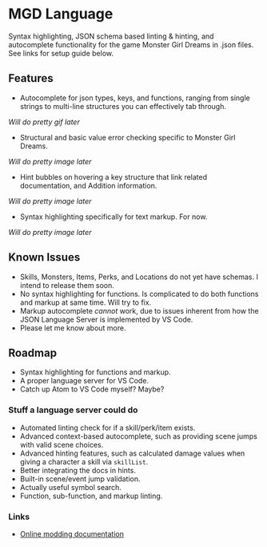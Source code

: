 # MGD Language

Syntax highlighting, JSON schema based linting & hinting, and autocomplete functionality for the game Monster Girl Dreams in .json files. See links for setup guide below.

## Features

* Autocomplete for json types, keys, and functions, ranging from single strings to multi-line structures you can effectively tab through.

*Will do pretty gif later*

* Structural and basic value error checking specific to Monster Girl Dreams.

*Will do pretty image later*

* Hint bubbles on hovering a key structure that link related documentation, and Addition information.

*Will do pretty image later*

* Syntax highlighting specifically for text markup. For now.

*Will do pretty image later*

## Known Issues

* Skills, Monsters, Items, Perks, and Locations do not yet have schemas. I intend to release them soon.
* No syntax highlighting for functions. Is complicated to do both functions and markup at same time. Will try to fix.
* Markup autocomplete *cannot* work, due to issues inherent from how the JSON Language Server is implemented by VS Code.
* Please let me know about more.

## Roadmap

* Syntax highlighting for functions and markup.
* A proper language server for VS Code.
* Catch up Atom to VS Code myself? Maybe?

### Stuff a language server could do

* Automated linting check for if a skill/perk/item exists.
* Advanced context-based autocomplete, such as providing scene jumps with valid scene choices.
* Advanced hinting features, such as calculated damage values when giving a character a skill via `skillList`.
* Better integrating the docs in hints.
* Built-in scene/event jump validation.
* Actually useful symbol search.
* Function, sub-function, and markup linting.

### Links

* [Online modding documentation](https://mgd-modding-docs.readthedocs.io/Homepage.html)
